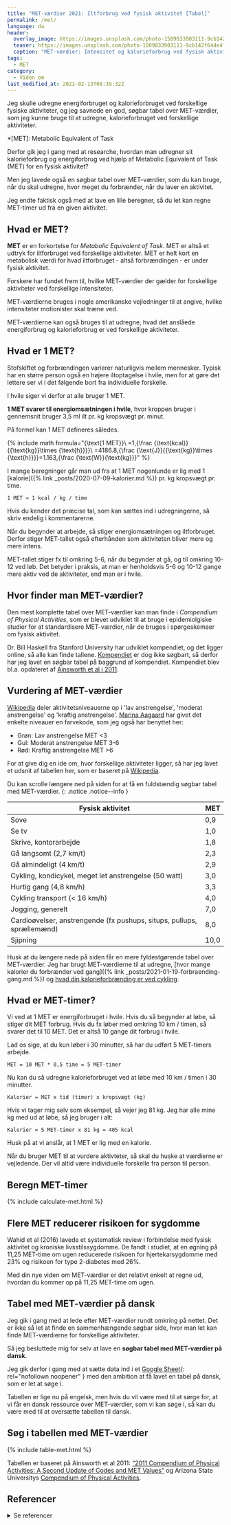 ```yaml
---
title: "MET-værdier 2021: Iltforbrug ved fysisk aktivitet [Tabel]"
permalink: /met/
language: da
header:
  overlay_image: https://images.unsplash.com/photo-1509833903111-9cb142f644e4?ixlib=rb-1.2.1&ixid=eyJhcHBfaWQiOjEyMDd9&auto=format&fit=crop&h=630&w=1200&q=10
  teaser: https://images.unsplash.com/photo-1509833903111-9cb142f644e4?ixlib=rb-1.2.1&ixid=eyJhcHBfaWQiOjEyMDd9&auto=format&fit=crop&h=300&w=400&q=10
  caption: "MET-værdier: Intensitet og kalorieforbrug ved fysisk aktivitet"
tags:
  - MET
category:
  - Viden om
last_modified_at: 2021-02-13T08:39:32Z
---
```


Jeg skulle udregne energiforbruget og kalorieforbruget ved forskellige fysiske aktiviteter, og jeg savnede en god, søgbar tabel over MET-værdier, som jeg kunne bruge til at udregne, kalorieforbruget ved forskellige aktiviteter.

*[MET]: Metabolic Equivalent of Task

Derfor gik jeg i gang med at researche, hvordan man udregner sit kalorieforbrug og energiforbrug ved hjælp af Metabolic Equivalent of Task (MET) for en fysisk aktivitet?

Men jeg lavede også en søgbar tabel over MET-værdier, som du kan bruge, når du skal udregne, hvor meget du forbrænder, når du laver en aktivitet.

Jeg endte faktisk også med at lave en lille beregner, så du let kan regne MET-timer ud fra en given aktivitet.

## Hvad er MET?

**MET** er en forkortelse for _Metabolic Equivalent of Task_. MET er altså et udtryk for iltforbruget ved forskellige aktiviteter. MET er helt kort en metabolisk værdi for hvad iltforbruget - altså forbrændingen - er under fysisk aktivitet.

Forskere har fundet frem til, hvilke MET-værdier der gælder for forskellige aktiviteter ved forskellige intensiteter.

MET-værdierne bruges i nogle amerikanske vejledninger til at angive, hvilke intensiteter motionister skal træne ved.

MET-værdierne kan også bruges til at udregne, hvad det anslåede energiforbrug og kalorieforbrug er ved forskellige aktiviteter.

## Hvad er 1 MET?

Stofskiftet og forbrændingen varierer naturligvis mellem mennesker. Typisk har en større person også en højere iltoptagelse i hvile, men for at gøre det lettere ser vi i det følgende bort fra individuelle forskelle.

I hvile siger vi derfor at alle bruger 1 MET.

**1 MET svarer til energiomsætningen i hvile**, hvor kroppen bruger i gennemsnit  bruger 3,5 ml ilt pr. kg kropsvægt pr. minut.

På formel kan 1 MET defineres således.

{% include math formula="{\text{1 MET}}\ =1\,{\frac {\text{kcal}}{{\text{kg}}\times {\text{h}}}}\ =4186.8\,{\frac {\text{J}}{{\text{kg}}\times {\text{h}}}}=1.163\,{\frac {\text{W}}{\text{kg}}}" %}

I mange beregninger går man ud fra at 1 MET nogenlunde er lig med 1 [kalorie]({% link _posts/2020-07-09-kalorier.md %}) pr. kg kropsvægt pr. time.

    1 MET ≈ 1 kcal / kg / time

Hvis du kender det præcise tal, som kan sættes ind i udregningerne, så skriv endelig i kommentarerne.

Når du begynder at arbejde, så stiger energiomsætningen og iltforbruget. Derfor stiger MET-tallet også efterhånden som aktiviteten bliver mere og mere intens.

MET-tallet stiger fx til omkring 5-6, når du begynder at gå, og til omkring 10-12 ved løb. Det betyder i praksis, at man er henholdsvis 5-6 og 10-12 gange mere aktiv ved de aktiviteter, end man er i hvile.

## Hvor finder man MET-værdier?

Den mest komplette tabel over MET-værdier kan man finde i _Compendium of Physical Activities_, som er blevet udviklet til at bruge i epidemiolgiske studier for at standardisere MET-værdier, når de bruges i spørgeskemaer om fysisk aktivitet.

Dr. Bill Haskell fra Stanford University har udviklet kompendiet, og det ligger online, så alle kan finde tallene. [Kompendiet](https://sites.google.com/site/compendiumofphysicalactivities/compendia) er dog ikke søgbart, så derfor har jeg lavet en søgbar tabel på baggrund af kompendiet. Kompendiet blev bl.a. opdateret af [Ainsworth et al i 2011](https://journals.lww.com/acsm-msse/Fulltext/2011/08000/2011_Compendium_of_Physical_Activities__A_Second.25.aspx).

## Vurdering af MET-værdier

[Wikipedia](https://en.wikipedia.org/wiki/Metabolic_equivalent_of_task) deler aktivitetsniveauerne op i 'lav anstrengelse', 'moderat anstrengelse' og 'kraftig anstrengelse'. [Marina Aagaard](https://marinaaagaardblog.com/2018/05/23/fitness-energiforbrug-kalorier-kropsvaegt-og-met-tabel/) har givet det enkelte niveauer en farvekode, som jeg også har benyttet her:

- Grøn: Lav anstrengelse MET <3
- Gul: Moderat anstrengelse MET 3-6
- Rød: Kraftig anstrengelse MET >6

For at give dig en ide om, hvor forskellige aktiviteter ligger, så har jeg lavet et udsnit af tabellen her, som er baseret på [Wikipedia](https://en.wikipedia.org/wiki/Metabolic_equivalent_of_task).

Du kan scrolle længere ned på siden for at få en fuldstændig søgbar tabel med MET-værdier.
{: .notice .notice--info }

| Fysisk aktivitet       | MET |
|------------------------|-----|
| Sove                   | 0,9 |
| Se tv                  | 1,0 |
| Skrive, kontorarbejde  | 1,8 |
| Gå langsomt (2,7 km/t) | 2,3 |
| Gå almindeligt (4 km/t) |	2,9 |
| Cykling, kondicykel, meget let anstrengelse (50 watt) |	3,0 |
| Hurtig gang (4,8 km/h) | 3,3 |
| Cykling transport (< 16 km/h) | 4,0 |
| Jogging, generelt | 7,0 |
| Cardioøvelser, anstrengende (fx pushups, situps, pullups, sprællemænd) | 8,0 |
| Sjipning | 10,0 |

Husk at du længere nede på siden får en mere fyldestgørende tabel over MET-værdier. Jeg har brugt MET-værdierne til at udregne, [hvor mange kalorier du forbrænder ved gang]({% link _posts/2021-01-19-forbraending-gang.md %}) og [hvad din kalorieforbrænding er ved cykling](https://www.cykel-ruter.dk/cykling-kalorier/).

## Hvad er MET-timer?

Vi ved at 1 MET er energiforbruget i hvile. Hvis du så begynder at løbe, så stiger dit MET forbrug. Hvis du fx løber med omkring 10 km / timen, så svarer det til 10 MET. Det er altså 10 gange dit forbrug i hvile.

Lad os sige, at du kun løber i 30 minutter, så har du udført 5 MET-timers arbejde.

    MET = 10 MET * 0,5 time = 5 MET-timer

Nu kan du så udregne kalorieforbruget ved at løbe med 10 km / timen i 30 minutter.

    Kalorier = MET x tid (timer) x kropsvægt (kg)

Hvis vi tager mig selv som eksempel, så vejer jeg 81 kg. Jeg har alle mine kg med ud at løbe, så jeg bruger i alt:

    Kalorier = 5 MET-timer x 81 kg = 405 kcal

Husk på at vi anslår, at 1 MET er lig med en kalorie.

Når du bruger MET til at vurdere aktivteter, så skal du huske at værdierne er vejledende. Der vil altid være individuelle forskelle fra person til person.

## Beregn MET-timer

{% include calculate-met.html %}

## Flere MET reducerer risikoen for sygdomme

Wahid et al (2016) lavede et systematisk review i forbindelse med fysisk aktivitet og kroniske livsstilssygdomme. De fandt i studiet, at en øgning på 11,25 MET-time om ugen reducerede risikoen for hjertekarsygdomme med 23% og risikoen for type 2-diabetes med 26%.

Med din nye viden om MET-værdier er det relativt enkelt at regne ud, hvordan du kommer op på 11,25 MET-time om ugen.

## Tabel med MET-værdier på dansk

Jeg gik i gang med at lede efter MET-værdier rundt omkring på nettet. Det er ikke så let at finde en sammenhængende søgbar side, hvor man let kan finde MET-værdierne for forskellige aktiviteter.

Så jeg besluttede mig for selv at lave en **søgbar tabel med MET-værdier på dansk**.

Jeg gik derfor i gang med at sætte data ind i et [Google Sheet](https://docs.google.com/spreadsheets/d/1oCWFageoEdtjENeCcDVwE-Z3o8gaBpF_L3PkzRKedpg/copy?usp=sharing){: rel="nofollown noopener" } med den ambition at få lavet en tabel på dansk, som er let at søge i.

Tabellen er lige nu på engelsk, men hvis du vil være med til at sørge for, at vi får en dansk ressource over MET-værdier, som vi kan søge i, så kan du være med til at oversætte tabellen til dansk.

## Søg i tabellen med MET-værdier

{% include table-met.html %}

Tabellen er baseret på Ainsworth et al 2011: [“2011 Compendium of Physical Activities: A Second Update of Codes and MET Values”](https://journals.lww.com/acsm-msse/Fulltext/2011/08000/2011_Compendium_of_Physical_Activities__A_Second.25.aspx) og Arizona State Universitys [Compendium of Physical Activities](https://sites.google.com/site/compendiumofphysicalactivities/compendia).

## Referencer

<details markdown="1">
  <summary>Se referencer</summary>

- Wahid, A.; Manek, N.; Nichols, M.; Kelly, P.; Foster, C.; Webster, P.; Kaur, A.; Friedemann Smith, C.; Wilkins, E.; Rayner, M.; Roberts, N.; Scarborough, P. (2016).["Quantifying the Association Between Physical Activity and Cardiovascular Disease and Diabetes: A Systematic Review and Meta‐Analysis"](https://www.ncbi.nlm.nih.gov/pmc/articles/PMC5079002)._Journal of the American Heart Association_.**5**(9): e002495. doi: [10.1161/JAHA.115.002495](https://doi.org/10.1161%2FJAHA.115.002495).
</details>
